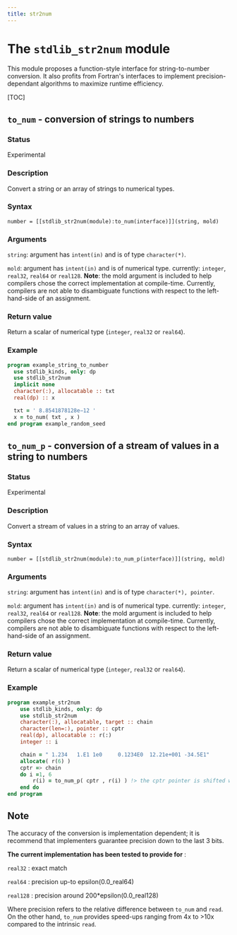 ```yaml
---
title: str2num
---
```


# The `stdlib_str2num` module

This module proposes a function-style interface for string-to-number conversion. It also profits from Fortran's interfaces to implement precision-dependant algorithms to maximize runtime efficiency.

[TOC]

## `to_num` - conversion of strings to numbers

### Status

Experimental

### Description

Convert a string or an array of strings to numerical types.

### Syntax

`number = [[stdlib_str2num(module):to_num(interface)]](string, mold)`

### Arguments

`string`: argument has `intent(in)` and is of type `character(*)`.

`mold`: argument has `intent(in)` and is of numerical type. currently: `integer`, `real32`, `real64` or `real128`. **Note**: the mold argument is included to help compilers chose the correct implementation at compile-time. Currently, compilers are not able to disambiguate functions with respect to the left-hand-side of an assignment.

### Return value

Return a scalar of numerical type (`integer`, `real32` or `real64`).

### Example

```fortran
program example_string_to_number
  use stdlib_kinds, only: dp
  use stdlib_str2num
  implicit none
  character(:), allocatable :: txt
  real(dp) :: x

  txt = ' 8.8541878128e−12 '
  x = to_num( txt , x )
end program example_random_seed
```

## `to_num_p` - conversion of a stream of values in a string to numbers

### Status

Experimental

### Description

Convert a stream of values in a string to an array of values.

### Syntax

`number = [[stdlib_str2num(module):to_num_p(interface)]](string, mold)`

### Arguments

`string`: argument has `intent(in)` and is of type `character(*), pointer`.

`mold`: argument has `intent(in)` and is of numerical type. currently: `integer`, `real32`, `real64` or `real128`. **Note**: the mold argument is included to help compilers chose the correct implementation at compile-time. Currently, compilers are not able to disambiguate functions with respect to the left-hand-side of an assignment.

### Return value

Return a scalar of numerical type (`integer`, `real32` or `real64`).

### Example

```fortran
program example_str2num
    use stdlib_kinds, only: dp
    use stdlib_str2num
    character(:), allocatable, target :: chain
    character(len=:), pointer :: cptr
    real(dp), allocatable :: r(:)
    integer :: i 

    chain = " 1.234   1.E1 1e0     0.1234E0  12.21e+001 -34.5E1"
    allocate( r(6) )
    cptr => chain
    do i =1, 6
        r(i) = to_num_p( cptr , r(i) ) !> the cptr pointer is shifted within the function
    end do
end program
```

## Note
The accuracy of the conversion is implementation dependent; it is recommend that implementers guarantee precision down to the last 3 bits.

**The current implementation has been tested to provide for** :

`real32`  : exact match

`real64`  : precision up-to epsilon(0.0_real64)

`real128` : precision around 200*epsilon(0.0_real128)

Where precision refers to the relative difference between `to_num` and `read`. On the other hand, `to_num` provides speed-ups ranging from 4x to >10x compared to the intrinsic `read`.